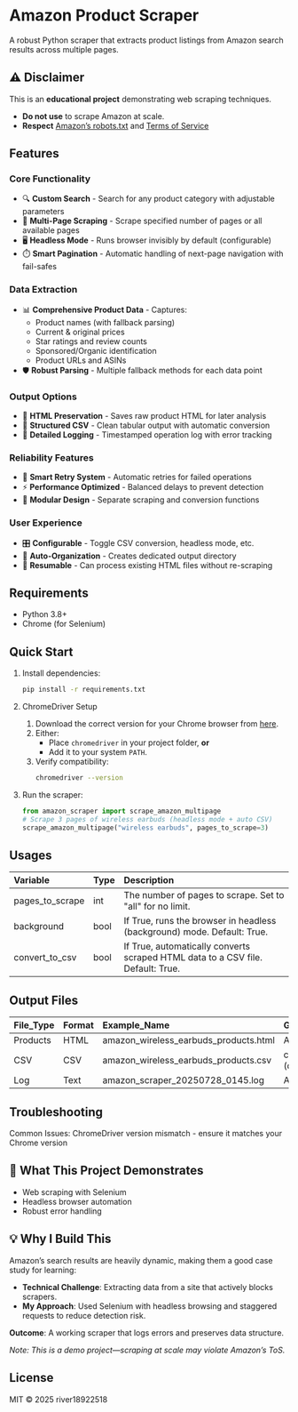 # Amazon Product Scraper

A robust Python scraper that extracts product listings from Amazon search results across multiple pages.

## ⚠️ Disclaimer  
This is an **educational project** demonstrating web scraping techniques.  
- **Do not use** to scrape Amazon at scale.  
- **Respect** [Amazon’s robots.txt](https://www.amazon.com/robots.txt) and [Terms of Service](https://www.amazon.com/gp/help/customer/display.html?nodeId=508088)

## Features

### Core Functionality
- 🔍 **Custom Search** - Search for any product category with adjustable parameters
- 📑 **Multi-Page Scraping** - Scrape specified number of pages or all available pages
- 🖥️ **Headless Mode** - Runs browser invisibly by default (configurable)
- ⏱️ **Smart Pagination** - Automatic handling of next-page navigation with fail-safes

### Data Extraction
- 📊 **Comprehensive Product Data** - Captures:
  - Product names (with fallback parsing)
  - Current & original prices
  - Star ratings and review counts
  - Sponsored/Organic identification
  - Product URLs and ASINs
- 🛡️ **Robust Parsing** - Multiple fallback methods for each data point

### Output Options
- 📁 **HTML Preservation** - Saves raw product HTML for later analysis
- 📝 **Structured CSV** - Clean tabular output with automatic conversion
- 📜 **Detailed Logging** - Timestamped operation log with error tracking

### Reliability Features
- 🔄 **Smart Retry System** - Automatic retries for failed operations
- ⚡ **Performance Optimized** - Balanced delays to prevent detection
- 🧩 **Modular Design** - Separate scraping and conversion functions

### User Experience
- 🎛️ **Configurable** - Toggle CSV conversion, headless mode, etc.
- 📂 **Auto-Organization** - Creates dedicated output directory
- 🔄 **Resumable** - Can process existing HTML files without re-scraping

## Requirements
- Python 3.8+
- Chrome (for Selenium)

## Quick Start

1. Install dependencies:  
   ```bash
   pip install -r requirements.txt
   ```

2. ChromeDriver Setup  
   1. Download the correct version for your Chrome browser from [here](https://chromedriver.chromium.org/downloads).  
   2. Either:  
      - Place `chromedriver` in your project folder, **or**  
      - Add it to your system `PATH`.  
   3. Verify compatibility:  
      ```bash
      chromedriver --version
      ```

3. Run the scraper:
    ```python
   from amazon_scraper import scrape_amazon_multipage
   # Scrape 3 pages of wireless earbuds (headless mode + auto CSV)
   scrape_amazon_multipage("wireless earbuds", pages_to_scrape=3)
    ```

## Usages

| Variable        | Type | Description                                                                     |
| :-------------- | :--- | :------------------------------------------------------------------------------ |
| pages_to_scrape | int  | The number of pages to scrape. Set to "all" for no limit.                       |
| background      | bool | If True, runs the browser in headless (background) mode. Default: True.         |
| convert_to_csv  | bool | If True, automatically converts scraped HTML data to a CSV file. Default: True. |

## Output Files

| File_Type | Format | Example_Name                          | Generated When?               |
| :-------- | :----- | :------------------------------------ | :---------------------------- |
| Products  | HTML   | amazon_wireless_earbuds_products.html | Always                        |
| CSV       | CSV    | amazon_wireless_earbuds_products.csv  | convert_to_csv=True (default) |
| Log       | Text   | amazon_scraper_20250728_0145.log      | Always                        |

## Troubleshooting

Common Issues:
    ChromeDriver version mismatch - ensure it matches your Chrome version

## 🎯 What This Project Demonstrates

- Web scraping with Selenium
- Headless browser automation
- Robust error handling

## 💡 Why I Build This

Amazon’s search results are heavily dynamic, making them a good case study for learning:  
- **Technical Challenge**: Extracting data from a site that actively blocks scrapers.  
- **My Approach**: Used Selenium with headless browsing and staggered requests to reduce detection risk.  

**Outcome**: A working scraper that logs errors and preserves data structure.  

*Note: This is a demo project—scraping at scale may violate Amazon’s ToS.*  

## License

MIT © 2025 river18922518
